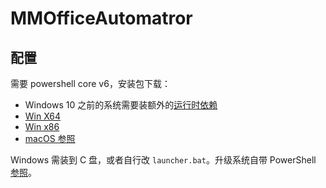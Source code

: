 ﻿# MMOfficeAutomatror

## 配置

需要 powershell core v6，安装包下载：

* Windows 10 之前的系统需要装额外的[运行时依赖](https://download.microsoft.com/download/3/1/1/311C06C1-F162-405C-B538-D9DC3A4007D1/WindowsUCRT.zip)
* [Win X64](https://github.com/PowerShell/PowerShell/releases/download/v6.2.3/PowerShell-6.2.3-win-x64.msi)
* [Win x86](https://github.com/PowerShell/PowerShell/releases/download/v6.2.3/PowerShell-6.2.3-win-x86.msi)
* [macOS 参照](https://docs.microsoft.com/en-us/powershell/scripting/install/installing-powershell-core-on-macos)

Windows 需装到 C 盘，或者自行改 `launcher.bat`。升级系统自带 PowerShell [参照](https://docs.microsoft.com/en-us/powershell/scripting/install/installing-windows-powershell?view=powershell-6#upgrading-existing-windows-powershell)。
